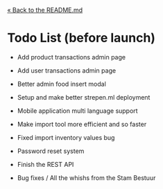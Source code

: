 [&laquo; Back to the README.md](../README.md)

# Todo List (before launch)
- Add product transactions admin page
- Add user transactions admin page
- Better admin food insert modal
- Setup and make better strepen.ml deployment
- Mobile application multi language support

- Make import tool more efficient and so faster
- Fixed import inventory values bug
- Password reset system
- Finish the REST API
- Bug fixes / All the whishs from the Stam Bestuur
